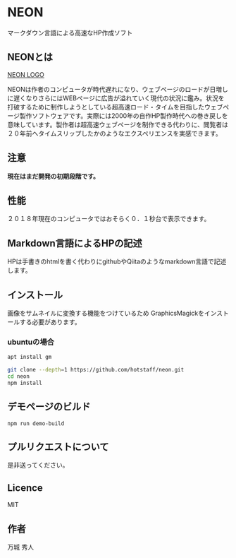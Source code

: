 # NEON

マークダウン言語による高速なHP作成ソフト

## NEONとは

[NEON LOGO](https://github.com/hotstaff/neon/blob/master/demo/neon.png)

NEONは作者のコンピュータが時代遅れになり、ウェブページのロードが日増しに遅くなりさらにはWEBページに広告が溢れていく現代の状況に鑑み。状況を打破するために制作しようとしている超高速ロード・タイムを目指したウェブページ製作ソフトウェアです。実際には2000年の自作HP製作時代への巻き戻しを意味しています。製作者は超高速ウェブページを制作できる代わりに、閲覧者は２０年前へタイムスリップしたかのようなエクスペリエンスを実感できます。

## 注意
**現在はまだ開発の初期段階です。**

## 性能
２０１８年現在のコンピュータではおそらく０．１秒台で表示できます。

## Markdown言語によるHPの記述
HPは手書きのhtmlを書く代わりにgithubやQiitaのようなmarkdown言語で記述します。

## インストール

画像をサムネイルに変換する機能をつけているため
GraphicsMagickをインストールする必要があります。

### ubuntuの場合
```bash
apt install gm
```

```bash
git clone --depth=1 https://github.com/hotstaff/neon.git
cd neon
npm install
```

## デモページのビルド

```
npm run demo-build
```

## プルリクエストについて

是非送ってください。

## Licence
MIT

## 作者
万城 秀人
